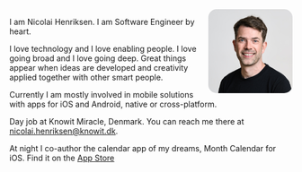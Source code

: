 <img src="nicolai.jpg" width=150 style="float: right; border-radius: 15px" />

I am Nicolai Henriksen. I am Software Engineer by heart. 

I love technology and I love enabling people. I love going broad and I love going deep. Great things appear when ideas are developed and creativity applied together with other smart people.

Currently I am mostly involved in mobile solutions with apps for iOS and Android, native or cross-platform.

Day job at Knowit Miracle, Denmark. You can reach me there at <nicolai.henriksen@knowit.dk>.

At night I co-author the calendar app of my dreams, Month Calendar for iOS. Find it on the [App Store](https://apps.apple.com/us/app/month-calendar-2/id412782768)
